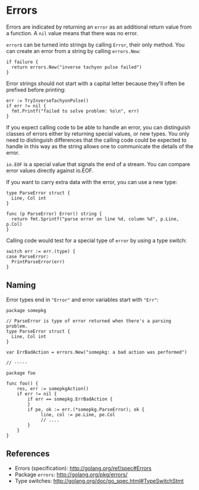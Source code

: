 # Errors

Errors are indicated by returning an ` error ` as an additional return value from a function. A ` nil ` value means that there was no error.

` error `s can be turned into strings by calling ` Error `, their only method. You can create an error from a string by calling ` errors.New `:

```
if failure {
  return errors.New("inverse tachyon pulse failed")
}
```

Error strings should not start with a capital letter because they'll often be prefixed before printing:

```
err := TryInverseTachyonPulse()
if err != nil {
  fmt.Printf("failed to solve problem: %s\n", err)
}
```

If you expect calling code to be able to handle an error, you can distinguish classes of errors either by returning special values, or new types. You only need to distinguish differences that the calling code could be expected to handle in this way as the string allows one to communicate the details of the error.

` io.EOF ` is a special value that signals the end of a stream. You can compare error values directly against io.EOF.

If you want to carry extra data with the error, you can use a new type:

```
type ParseError struct {
  Line, Col int
}

func (p ParseError) Error() string {
  return fmt.Sprintf("parse error on line %d, column %d", p.Line, p.Col)
}
```

Calling code would test for a special type of ` error ` by using a type switch:

```
switch err := err.(type) {
case ParseError:
  PrintParseError(err)
}
```

## Naming

Error types end in ` "Error" ` and error variables start with ` "Err" `:

```
package somepkg

// ParseError is type of error returned when there's a parsing problem.
type ParseError struct {
  Line, Col int
}

var ErrBadAction = errors.New("somepkg: a bad action was performed")

// -----

package foo

func foo() {
    res, err := somepkgAction()
    if err != nil {
        if err == somepkg.ErrBadAction {
        }
        if pe, ok := err.(*somepkg.ParseError); ok {
             line, col := pe.Line, pe.Col
             // ....
        }
    }
}
```

## References

  * Errors (specification): http://golang.org/ref/spec#Errors
  * Package ` errors `: http://golang.org/pkg/errors/
  * Type switches: http://golang.org/doc/go_spec.html#TypeSwitchStmt